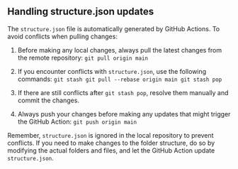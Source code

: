 ## Handling structure.json updates

The `structure.json` file is automatically generated by GitHub Actions. To avoid conflicts when pulling changes:

1. Before making any local changes, always pull the latest changes from the remote repository:   ```
   git pull origin main   ```

2. If you encounter conflicts with `structure.json`, use the following commands:   ```
   git stash
   git pull --rebase origin main
   git stash pop   ```

3. If there are still conflicts after `git stash pop`, resolve them manually and commit the changes.

4. Always push your changes before making any updates that might trigger the GitHub Action:   ```
   git push origin main   ```

Remember, `structure.json` is ignored in the local repository to prevent conflicts. If you need to make changes to the folder structure, do so by modifying the actual folders and files, and let the GitHub Action update `structure.json`.
